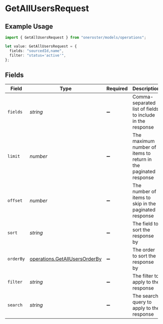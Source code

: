 # GetAllUsersRequest

## Example Usage

```typescript
import { GetAllUsersRequest } from "oneroster/models/operations";

let value: GetAllUsersRequest = {
  fields: "sourcedId,name",
  filter: "status='active'",
};
```

## Fields

| Field                                                                          | Type                                                                           | Required                                                                       | Description                                                                    | Example                                                                        |
| ------------------------------------------------------------------------------ | ------------------------------------------------------------------------------ | ------------------------------------------------------------------------------ | ------------------------------------------------------------------------------ | ------------------------------------------------------------------------------ |
| `fields`                                                                       | *string*                                                                       | :heavy_minus_sign:                                                             | Comma-separated list of fields to include in the response                      | sourcedId,name                                                                 |
| `limit`                                                                        | *number*                                                                       | :heavy_minus_sign:                                                             | The maximum number of items to return in the paginated response                | 100                                                                            |
| `offset`                                                                       | *number*                                                                       | :heavy_minus_sign:                                                             | The number of items to skip in the paginated response                          | 0                                                                              |
| `sort`                                                                         | *string*                                                                       | :heavy_minus_sign:                                                             | The field to sort the response by                                              |                                                                                |
| `orderBy`                                                                      | [operations.GetAllUsersOrderBy](../../models/operations/getallusersorderby.md) | :heavy_minus_sign:                                                             | The order to sort the response by                                              |                                                                                |
| `filter`                                                                       | *string*                                                                       | :heavy_minus_sign:                                                             | The filter to apply to the response                                            | status='active'                                                                |
| `search`                                                                       | *string*                                                                       | :heavy_minus_sign:                                                             | The search query to apply to the response                                      |                                                                                |